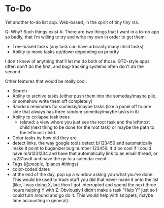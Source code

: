 To-Do
=====

Yet another to-do list app. Web-based, in the spirit of tiny tiny rss.

Q: Why? Such things exist
A: There are two things that I want in a to-do app so badly, that I'm willing to try and write my own in order to get them:
  - Tree-based tasks (any task can have arbirarily many child tasks)
  - Ability to move tasks up/down depending on priority

I don't know of anything that'll let me do both of those. GTD-style apps often don't do the first, and bug-tracking systems often don't do the second.

Other features that would be really cool:
 - Search
 - Ability to archive tasks (either push them into the someday/maybe pile, or somehow write them off completely)
 - Random reminders for someday/maybe tasks (like a panel off to one side that always has three random someday/maybe tasks in it)
 - Ability to collapse task trees
   - related: a view where you just see the root task and the leftmost child (next thing to be done for the root task) or maybe the path to the leftmost child.
 - Color tasks by how old they are
 - detect links, the way google tools detect b/123456 and automatically make it point to buganizer bug number 123456. It'd be cool if I could have m/a1231234 and have that automatically link to an email thread, or c/231asdf and have the go to a calendar event.
 - Tags (@people, !places #things)
 - color-coded dates
 - at the end of the day, pop up a window asking you what you've done. This would be used to track stuff you did that never made it onto the list (like, I was doing X, but then I got interrupted and spend the next three hours helping Y with Z. Obviously I didn't make a task "Help Y" just so I could turn around and go do it. This would help with snippets, maybe time accounting in general).
